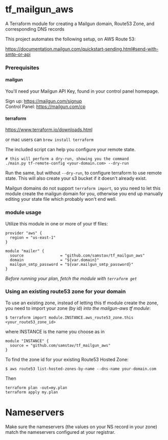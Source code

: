 # tf_mailgun_aws
A Terraform module for creating a Mailgun domain, Route53 Zone, and corresponding DNS records

This project automates the following setup, on AWS Route 53:

https://documentation.mailgun.com/quickstart-sending.html#send-with-smtp-or-api


### Prerequisites

#### mailgun

You'll need your Mailgun API Key, found in your control panel homepage. 

Sign up: https://mailgun.com/signup  
Control Panel: https://mailgun.com/cp

#### terraform

https://www.terraform.io/downloads.html

or mac users can `brew install terraform`

The included script can help you configure your remote state.

```
# this will perform a dry-run, showing you the command
./main.py tf-remote-config <your-domain.com> --dry-run
```

Run the same, but without `--dry-run`, to configure terraform to use remote state. This will also create your s3 bucket if it doesn't already exist.

Mailgun domains do not support `terraform import`, so you need to let this module
create the mailgun domain for you, otherwise you end up manually editing your
state file which probably won't end well.

### module usage

Utilize this module in one or more of your tf files:

```hcl
provider "aws" {
  region = "us-east-1"
}

module "mailer" {
  source                = "github.com/samstav/tf_mailgun_aws"
  domain                = "${var.domain}"
  mailgun_smtp_password = "${var.mailgun_smtp_password}"
}
```

*Before running your plan, fetch the module with `terraform get`*


### Using an existing route53 zone for your domain

To use an existing zone, instead of letting this tf module create the zone,
you need to import your zone (by id) *into the mailgun-aws tf module*:

```
$ terraform import module.INSTANCE.aws_route53_zone.this <your_route53_zone_id>
```

where INSTANCE is the name you choose as in

```hcl
module "INSTANCE" {
  source = "github.com/samstav/tf_mailgun_aws"
}
```

To find the zone id for your existing Route53 Hosted Zone:

```
$ aws route53 list-hosted-zones-by-name --dns-name your-domain.com
```

Then

```
terraform plan -out=my.plan
terraform apply my.plan
```

# Nameservers

Make sure the nameservers (the values on your NS record in your zone) match the nameservers configured at your registrar.
